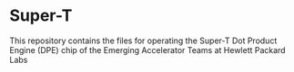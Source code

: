 # Super-T
This repository contains the files for operating the Super-T Dot Product Engine (DPE) chip of the Emerging Accelerator Teams at Hewlett Packard Labs
